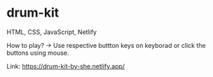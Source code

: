 # drum-kit
HTML, CSS, JavaScript, Netlify


How to play?
-> Use respective buttton keys on keyborad or click the buttons using mouse. 

Link: https://drum-kit-by-she.netlify.app/
